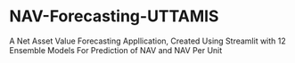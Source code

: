 # NAV-Forecasting-UTTAMIS
A Net Asset Value Forecasting Appllication, Created Using Streamlit with 12 Ensemble Models For Prediction of NAV and NAV Per Unit
